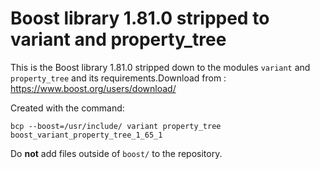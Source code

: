 # Boost library 1.81.0 stripped to variant and property_tree
This is the Boost library 1.81.0 stripped down to the modules `variant` and `property_tree` and its requirements.Download from : https://www.boost.org/users/download/

Created with the command:
```
bcp --boost=/usr/include/ variant property_tree boost_variant_property_tree_1_65_1
```

Do **not** add files outside of `boost/` to the repository.
